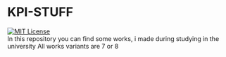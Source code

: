 # KPI-STUFF
[![MIT License](https://img.shields.io/pypi/l/aiogram.svg?style=flat-square)](https://opensource.org/licenses/MIT)
<br>
In this repository you can find some works, i made during studying in the university
All works variants are 7 or 8
